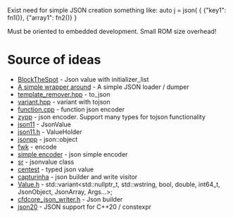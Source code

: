 Exist need for simple JSON creation something like:
auto j = json(
  {
    {"key1": fn1()},
    {"array1": fn2()}
  }

Must be oriented to embedded development. Small ROM size overhead!

# Source of ideas
* [BlockTheSpot](https://github.com/mrpond/BlockTheSpot/blob/master/src/BasicUtils/Json.h) - Json value with initializer_list
* [A simple wrapper around](https://github.com/DenSinH/json/blob/master/main.cpp) - A simple JSON loader / dumper
* [template_remover.hpp](https://github.com/fcpp/androidDemoApp/blob/master/fcpp-android/lib/common/template_remover.hpp) - to_json
* [variant.hpp](https://github.com/malasiot/cvx/blob/master/include/cvx/misc/variant.hpp#L305) - variant with tojson
* [function.cpp](https://github.com/AidenSwayne/QuickFunctions/blob/main/c_plus_plus/json_encoder/function.cpp) - function json encoder
* [zypp](https://github.com/openSUSE/libzypp/blob/master/zypp/base/Json.h) - json encoder. Support many types for tojson functionality
* [json11](https://github.com/subhagho/ReactFS/blob/master/common/src/json11/json.h) - JsonValue
* [json11.h](https://github.com/jdeng/json11/blob/master/json11.h) - ValueHolder
* [jsonpp](https://github.com/Rapptz/jsonpp) - json::object
* [fwk](https://github.com/SanZhangO-O/fwk/blob/main/rpc/json.hpp) - encode
* [simple encoder](https://github.com/photonmaster/named_tuples/blob/master/json_encoder.h) - json simple encoder
* [sr](https://github.com/MinecraftSRDEV/SRLauncher/blob/main/src/headers/Classes/json_encoder.hpp) - jsonvalue class
* [centest](https://github.com/leonidk/centest/blob/learning/src/json.h) - typed json value
* [capturinha](https://github.com/kebby/Capturinha/blob/main/json.h) - json builder and write visitor
* [Value.h](https://github.com/zoltan-hadur/Cpp-OpenGL-GUI/blob/master/Json4CPP/Value.h) - std::variant<std::nullptr_t, std::wstring, bool, double, int64_t, JsonObject, JsonArray, Args...>;
* [cfdcore_json_writer.h](https://github.com/p2pderivatives/cfd-core/blob/master/include/cfdcore/cfdcore_json_writer.h) - Json builder
* [json20](https://github.com/ondra-novak/json20) - JSON support for C++20 / constexpr
